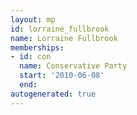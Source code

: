 ```yaml
---
layout: mp
id: lorraine_fullbrook
name: Lorraine Fullbrook
memberships:
- id: con
  name: Conservative Party
  start: '2010-06-08'
  end: 
autogenerated: true
---
```

